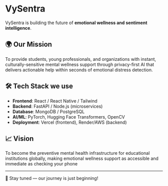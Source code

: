 # VySentra

VySentra is building the future of **emotional wellness and sentiment intelligence**.

## 🌍 Our Mission
To provide students, young professionals, and organizations with instant, culturally-sensitive mental wellness support through privacy-first AI that delivers actionable help within seconds of emotional distress detection.

## 🛠️ Tech Stack we use
- **Frontend**: React / React Native / Tailwind
- **Backend**: FastAPI / Node.js (microservices)
- **Database**: MongoDB / PostgreSQL
- **AI/ML**: PyTorch, Hugging Face Transformers, OpenCV
- **Deployment**: Vercel (frontend), Render/AWS (backend)

## 📈 Vision
To become the preventive mental health infrastructure for educational institutions globally, making emotional wellness support as accessible and immediate as checking your phone

---

🔗 Stay tuned — our journey is just beginning!
